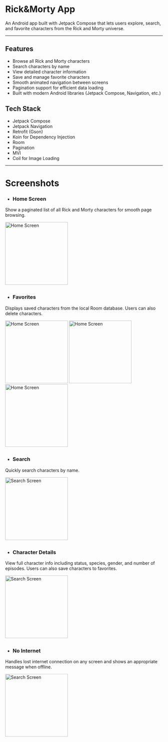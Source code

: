 # Rick&Morty App

An Android app built with Jetpack Compose that lets users explore, search, and favorite characters from the Rick and Morty universe. 
***
## Features
- Browse all Rick and Morty characters
- Search characters by name
- View detailed character information
- Save and manage favorite characters
- Smooth animated navigation between screens
- Pagination support for efficient data loading
- Built with modern Android libraries (Jetpack Compose, Navigation, etc.)

## Tech Stack
- Jetpack Compose  
- Jetpack Navigation
- Retrofit (Gson)  
- Koin for Dependency Injection
- Room 
- Pagination  
- MVI   
- Coil for Image Loading
***

# Screenshots
- ### Home Screen
Show a paginated list of all Rick and Morty characters for smooth page browsing.

<img src="https://github.com/user-attachments/assets/67c324b9-faed-4153-923c-50203f667d0d" alt="Home Screen" width="200" />

##

- ### Favorites 
Displays saved characters from the local Room database. Users can also delete characters.

<img src="https://github.com/user-attachments/assets/c813e291-eaae-4b37-8703-f51eec8c0e06" alt="Home Screen" width="200" />
<img src="https://github.com/user-attachments/assets/65388984-6745-4065-9e7b-acf13e434faa" alt="Home Screen" width="200" />
<img src="https://github.com/user-attachments/assets/c1b08a5e-f593-48e8-a347-a9ddc2491891" alt="Home Screen" width="200" />

##

- ### Search  
Quickly search characters by name.

<img src="https://github.com/user-attachments/assets/c15bcdb2-4742-421b-8ea2-df9863cfe435" alt="Search Screen" width="200" />

##

- ### Character Details
View full character info including status, species, gender, and number of episodes. Users can also save characters to favorites.

<img src="https://github.com/user-attachments/assets/703ae322-e652-4ec5-b68a-2a1606231ece" alt="Search Screen" width="200" />

##

- ### No Internet 
Handles lost internet connection on any screen and shows an appropriate message when offline.

<img src="https://github.com/user-attachments/assets/78cf870f-bf2b-450a-bfc1-503545b0e0f7" alt="Search Screen" width="200" />
